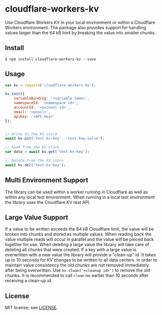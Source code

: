 # cloudflare-workers-kv

Use Cloudflare Workers KV in your local environment or within a Cloudflare Workers environment.  The package also provides support for handling values larger than the 64 kB limit by breaking the value into smaller chunks.

## Install
```
$ npm install cloudflare-workers-kv --save
```

## Usage
```javascript
var kv = require('cloudflare-workers-kv');

kv.init({
    variableBinding: '<variable name>',
    namespaceId: '<namespace id>',
    accountId: '<account id>',
    email: '<email>',
    apiKey: '<API key>'
});


// Write to the KV store
await kv.put('test-kv-key', 'test-key-value');

// Read from the KV store
var data = await kv.get('test-kv-key');

// Delete from the KV store
await kv.del('test-kv-key');

```

## Multi Environment Support
The library can be used within a worker running in Cloudflare as well as within any local test environment.  When running in a local test environment the library uses the Cloudflare KV rest API.  


## Large Value Support
If a value to be written exceeds the 64 kB Cloudflare limit, the value will be broken into chunks and stored as multiple values.  When reading back the value multiple reads will occur in parallel and the value will be pieced back together for use.  When deleting a large value the library will take care of deleting all chunks that were created.  If a key with a large value is overwritten with a new value the library will provide a "clean-up" id. It takes up to 10 seconds for KV changes to be written to all data centers.  In order to maintain value consistency the old chunks are not removed immediately after being overwritten. Use `kv.clean('<cleanup id>')` to remove the old chunks.  It is recommended to call `clean` no earlier than 10 seconds after receiving a clean-up id.

## License
MIT license; see [LICENSE](./LICENSE).
